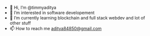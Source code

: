 - 👋 Hi, I’m @timmyaditya
- 👀 I’m interested in software developement
- 🌱 I’m currently learning blockchain and full stack webdev and lot of other stuff
- 📫 How to reach me aditya84850@gmail.com

